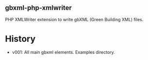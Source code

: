 ## gbxml-php-xmlwriter
PHP XMLWriter extension to write gbXML (Green Building XML) files.

# History
- v001: All main gbxml elements. Examples directory.
